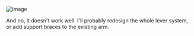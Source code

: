 ![image](https://github.com/jrymk/q1pro-mods/assets/39593345/f8f84578-29cd-434e-bf9f-b316c35b3a70)

And no, it doesn't work well. I'll probably redesign the whole lever system, or add support braces to the existing arm.
